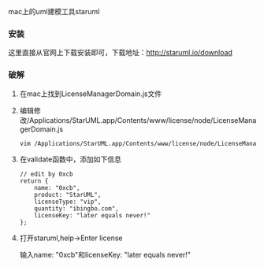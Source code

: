 mac上的uml建模工具staruml

### 安装

这里直接从官网上下载安装即可，下载地址：http://staruml.io/download

### 破解

1. 在mac上找到LicenseManagerDomain.js文件
2. 编辑修改/Applications/StarUML.app/Contents/www/license/node/LicenseManagerDomain.js
    
    ```bash
    vim /Applications/StarUML.app/Contents/www/license/node/LicenseManagerDomain.js
    ```

3. 在validate函数中，添加如下信息
    
    ```node
    // edit by 0xcb
    return {
        name: "0xcb",
        product: "StarUML",
        licenseType: "vip",
        quantity: "ibingbo.com",
        licenseKey: "later equals never!"
    };
    ```
4. 打开staruml,help->Enter license

    输入name: "0xcb"和licenseKey: "later equals never!"
    
